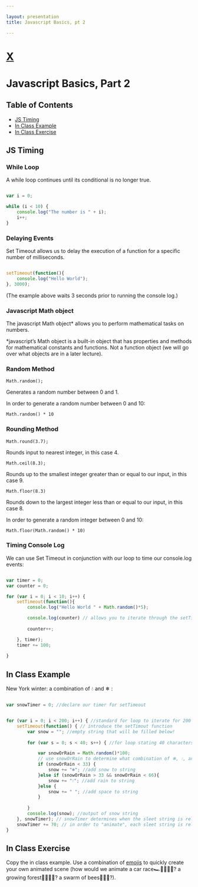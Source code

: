 ```yaml
---

layout: presentation
title: Javascript Basics, pt 2

---
```


# [X](/)
# Javascript Basics, Part 2


## Table of Contents
- [JS Timing](#js-timing)
- [In Class Example](#in-class-example)
- [In Class Exercise](#in-class-exercise)

## JS Timing

### While Loop

A while loop continues until its conditional is no longer true.

```javascript

var i = 0;

while (i < 10) {
    console.log("The number is " + i);
    i++;
}


```

### Delaying Events

Set Timeout allows us to delay the execution of a function for a specific number of milliseconds.

```javascript

setTimeout(function(){ 
    console.log("Hello World"); 
}, 3000);

```

(The example above waits 3 seconds prior to running the console log.)

### Javascript Math object

The javascript Math object&#42; allows you to perform mathematical tasks on numbers.

&#42;javascript&rsquo;s Math object is a built-in object that has properties and methods for mathematical constants and functions. Not a function object (we will go over what objects are in a later lecture).

### Random Method

`Math.random();`

Generates a random number between 0 and 1.

In order to generate a random number between 0 and 10:

`Math.random() * 10`


### Rounding Method

`Math.round(3.7);`

Rounds input to nearest integer, in this case 4.

`Math.ceil(8.3);`

Rounds up to the smallest integer greater than or equal to our input, in this case 9.

`Math.floor(8.3)`

Rounds down to the largest integer less than or equal to our input, in this case 8.

In order to generate a random integer between 0 and 10:

`Math.floor(Math.random() * 10)`


### Timing Console Log

We can use Set Timeout in conjunction with our loop to time our console.log events:

```javascript

var timer = 0;
var counter = 0;

for (var i = 0; i < 10; i++) {
    setTimeout(function(){ 
        console.log("Hello World " + Math.random()*5);

        console.log(counter) // allows you to iterate through the setTimeOut method
        
        counter++;

    }, timer);
    timer += 100;
    
}


```





## In Class Example

New York winter: a combination of 💧 and ❄ :



```javascript

var snowTimer = 0; //declare our timer for setTimeout


for (var i = 0; i < 200; i++) { //standard for loop to iterate for 200 console lines
    setTimeout(function() { // introduce the setTimout function
        var snow = ""; //empty string that will be filled below!
        
        for (var s = 0; s < 40; s++) { //for loop stating 40 characters per line

        	var snowOrRain = Math.random()*100; 
        	// use snowOrRain to determine what combination of ❄, 💧, and " " each line has
            if (snowOrRain < 33) {
                snow += "❄️"; //add snow to string
            }else if (snowOrRain > 33 && snowOrRain < 66){
            	snow += "💧"; //add rain to string
            }else {
                snow += " "; //add space to string
            }
    
        }
        console.log(snow); //output of snow string
    }, snowTimer); // snowTimer determines when the sleet string is released
    snowTimer += 70; // in order to "animate", each sleet string is released +70 milliseconds after the previous one.
} 


```


## In Class Exercise

Copy the in class example. Use a combination of [emojis](https://emojipedia.org/) to quickly create your own animated scene (how would we animate a car race🏎️🚗🚓🚚🚛? a growing forest🌱🌿🌳🌲? a swarm of bees🐝🐝🐝?). 